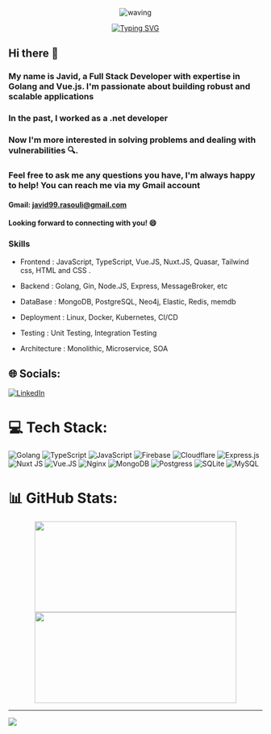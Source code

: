 <div align="center" >
 
 ![waving](https://capsule-render.vercel.app/api?type=waving&height=90&color=gradient)
 
[![Typing SVG](https://readme-typing-svg.herokuapp.com?font=Mouse+Memoirs&size=65&pause=450&color=cd9106&vCenter=true&width=700&height=70&lines=Javid+Rasouli;javidrasouli;Passionate+Software+Developer)](https://git.io/typing-svg)
 
 </div>
 
## Hi there 👋

### My name is Javid, a Full Stack Developer with expertise in Golang and Vue.js. I'm passionate about building robust and scalable applications

### In the past, I worked as a .net developer

### Now I'm more interested in solving problems and dealing with vulnerabilities 🔍.

### Feel free to ask me any questions you have, I'm always happy to help! You can reach me via my Gmail account

#### Gmail: javid99.rasouli@gmail.com

#### Looking forward to connecting with you! 😄

### Skills

- Frontend : JavaScript, TypeScript, Vue.JS, Nuxt.JS,
  Quasar, Tailwind css, HTML and CSS .

- Backend : Golang, Gin, Node.JS, Express, MessageBroker, etc

- DataBase : MongoDB, PostgreSQL, Neo4j, Elastic, Redis, memdb

- Deployment : Linux, Docker, Kubernetes, CI/CD

- Testing : Unit Testing, Integration Testing

- Architecture : Monolithic, Microservice, SOA

## 🌐 Socials:

[![LinkedIn](https://img.shields.io/badge/LinkedIn-%230077B5.svg?logo=linkedin&logoColor=white)](linkedin.com/in/javid-rasouli-9610961aa)

# 💻 Tech Stack:

![Golang](https://img.shields.io/badge/golang-%23007ACC.svg?style=for-the-badge&logo=go&logoColor=white) ![TypeScript](https://img.shields.io/badge/typescript-%23007ACC.svg?style=for-the-badge&logo=typescript&logoColor=white) ![JavaScript](https://img.shields.io/badge/javascript-%23323330.svg?style=for-the-badge&logo=javascript&logoColor=%23F7DF1E) ![Firebase](https://img.shields.io/badge/firebase-%23039BE5.svg?style=for-the-badge&logo=firebase) ![Cloudflare](https://img.shields.io/badge/Cloudflare-F38020?style=for-the-badge&logo=Cloudflare&logoColor=white) ![Express.js](https://img.shields.io/badge/express.js-%23404d59.svg?style=for-the-badge&logo=express&logoColor=%2361DAFB) ![Nuxt JS](https://img.shields.io/badge/nuxtJs-%23007aFCC.svg?style=for-the-badge&logo=nuxt.js&logoColor=white) ![Vue.JS](https://img.shields.io/badge/vuejs-%23007aFCC.svg?style=for-the-badge&logo=vue.js&logoColor=white) ![Nginx](https://img.shields.io/badge/nginx-%23009639.svg?style=for-the-badge&logo=nginx&logoColor=white) ![MongoDB](https://img.shields.io/badge/MongoDB-%234ea94b.svg?style=for-the-badge&logo=mongodb&logoColor=white) ![Postgress](https://img.shields.io/badge/postgres-%23007ACC.svg?style=for-the-badge&logo=postgresql&logoColor=white) ![SQLite](https://img.shields.io/badge/sqlite-%2307405e.svg?style=for-the-badge&logo=sqlite&logoColor=white) ![MySQL](https://img.shields.io/badge/mysql-%2300f.svg?style=for-the-badge&logo=mysql&logoColor=white)

# 📊 GitHub Stats:

<p align="center">
<a href="https://github.com/javidrasouli">
  <img height="180em" width="400em" src="https://github-readme-stats-eight-theta.vercel.app/api?username=javidrasouli&show_icons=true&theme=shades-of-purple&include_all_commits=true&count_private=true"/>
  <img height="180em" width="400em" src="https://github-readme-stats-eight-theta.vercel.app/api/top-langs/?username=javidrasouli&layout=compact&langs_count=12&theme=shades-of-purple&hide=css,html"/>
</a>
</p>

---

[![](https://visitcount.itsvg.in/api?id=etg-dev&icon=0&color=0)](https://visitcount.itsvg.in)
